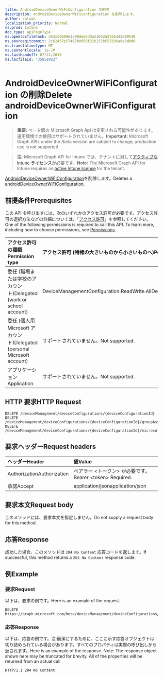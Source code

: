 ```yaml
---
title: AndroidDeviceOwnerWiFiConfiguration の削除
description: AndroidDeviceOwnerWiFiConfiguration を削除します。
author: rolyon
localization_priority: Normal
ms.prod: Intune
doc_type: apiPageType
ms.openlocfilehash: d82cd9b99e1a99dee5d3a21602a976bd42309540
ms.sourcegitcommit: 2c62457e57467b8d50f21b255b553106a9a5d8d6
ms.translationtype: MT
ms.contentlocale: ja-JP
ms.lasthandoff: 07/31/2019
ms.locfileid: "35958082"
---
```

# <a name="delete-androiddeviceownerwificonfiguration"></a><span data-ttu-id="7ee12-103">AndroidDeviceOwnerWiFiConfiguration の削除</span><span class="sxs-lookup"><span data-stu-id="7ee12-103">Delete androidDeviceOwnerWiFiConfiguration</span></span>

> <span data-ttu-id="7ee12-104">**重要:** ベータ版の Microsoft Graph Api は変更される可能性があります。運用環境での使用はサポートされていません。</span><span class="sxs-lookup"><span data-stu-id="7ee12-104">**Important:** Microsoft Graph APIs under the /beta version are subject to change; production use is not supported.</span></span>

> <span data-ttu-id="7ee12-105">**注:** Microsoft Graph API for Intune では、テナントに対して[アクティブな intune ライセンス](https://go.microsoft.com/fwlink/?linkid=839381)が必要です。</span><span class="sxs-lookup"><span data-stu-id="7ee12-105">**Note:** The Microsoft Graph API for Intune requires an [active Intune license](https://go.microsoft.com/fwlink/?linkid=839381) for the tenant.</span></span>

<span data-ttu-id="7ee12-106">[AndroidDeviceOwnerWiFiConfiguration](../resources/intune-deviceconfig-androiddeviceownerwificonfiguration.md)を削除します。</span><span class="sxs-lookup"><span data-stu-id="7ee12-106">Deletes a [androidDeviceOwnerWiFiConfiguration](../resources/intune-deviceconfig-androiddeviceownerwificonfiguration.md).</span></span>

## <a name="prerequisites"></a><span data-ttu-id="7ee12-107">前提条件</span><span class="sxs-lookup"><span data-stu-id="7ee12-107">Prerequisites</span></span>
<span data-ttu-id="7ee12-p101">この API を呼び出すには、次のいずれかのアクセス許可が必要です。アクセス許可の選択方法などの詳細については、「[アクセス許可](/graph/permissions-reference)」を参照してください。</span><span class="sxs-lookup"><span data-stu-id="7ee12-p101">One of the following permissions is required to call this API. To learn more, including how to choose permissions, see [Permissions](/graph/permissions-reference).</span></span>

|<span data-ttu-id="7ee12-110">アクセス許可の種類</span><span class="sxs-lookup"><span data-stu-id="7ee12-110">Permission type</span></span>|<span data-ttu-id="7ee12-111">アクセス許可 (特権の大きいものから小さいものへ)</span><span class="sxs-lookup"><span data-stu-id="7ee12-111">Permissions (from most to least privileged)</span></span>|
|:---|:---|
|<span data-ttu-id="7ee12-112">委任 (職場または学校のアカウント)</span><span class="sxs-lookup"><span data-stu-id="7ee12-112">Delegated (work or school account)</span></span>|<span data-ttu-id="7ee12-113">DeviceManagementConfiguration.ReadWrite.All</span><span class="sxs-lookup"><span data-stu-id="7ee12-113">DeviceManagementConfiguration.ReadWrite.All</span></span>|
|<span data-ttu-id="7ee12-114">委任 (個人用 Microsoft アカウント)</span><span class="sxs-lookup"><span data-stu-id="7ee12-114">Delegated (personal Microsoft account)</span></span>|<span data-ttu-id="7ee12-115">サポートされていません。</span><span class="sxs-lookup"><span data-stu-id="7ee12-115">Not supported.</span></span>|
|<span data-ttu-id="7ee12-116">アプリケーション</span><span class="sxs-lookup"><span data-stu-id="7ee12-116">Application</span></span>|<span data-ttu-id="7ee12-117">サポートされていません。</span><span class="sxs-lookup"><span data-stu-id="7ee12-117">Not supported.</span></span>|

## <a name="http-request"></a><span data-ttu-id="7ee12-118">HTTP 要求</span><span class="sxs-lookup"><span data-stu-id="7ee12-118">HTTP Request</span></span>
<!-- {
  "blockType": "ignored"
}
-->
``` http
DELETE /deviceManagement/deviceConfigurations/{deviceConfigurationId}
DELETE /deviceManagement/deviceConfigurations/{deviceConfigurationId}/groupAssignments/{deviceConfigurationGroupAssignmentId}/deviceConfiguration
DELETE /deviceManagement/deviceConfigurations/{deviceConfigurationId}/microsoft.graph.windowsDomainJoinConfiguration/networkAccessConfigurations/{deviceConfigurationId}
```

## <a name="request-headers"></a><span data-ttu-id="7ee12-119">要求ヘッダー</span><span class="sxs-lookup"><span data-stu-id="7ee12-119">Request headers</span></span>
|<span data-ttu-id="7ee12-120">ヘッダー</span><span class="sxs-lookup"><span data-stu-id="7ee12-120">Header</span></span>|<span data-ttu-id="7ee12-121">値</span><span class="sxs-lookup"><span data-stu-id="7ee12-121">Value</span></span>|
|:---|:---|
|<span data-ttu-id="7ee12-122">Authorization</span><span class="sxs-lookup"><span data-stu-id="7ee12-122">Authorization</span></span>|<span data-ttu-id="7ee12-123">ベアラー &lt;トークン&gt; が必要です。</span><span class="sxs-lookup"><span data-stu-id="7ee12-123">Bearer &lt;token&gt; Required.</span></span>|
|<span data-ttu-id="7ee12-124">承諾</span><span class="sxs-lookup"><span data-stu-id="7ee12-124">Accept</span></span>|<span data-ttu-id="7ee12-125">application/json</span><span class="sxs-lookup"><span data-stu-id="7ee12-125">application/json</span></span>|

## <a name="request-body"></a><span data-ttu-id="7ee12-126">要求本文</span><span class="sxs-lookup"><span data-stu-id="7ee12-126">Request body</span></span>
<span data-ttu-id="7ee12-127">このメソッドには、要求本文を指定しません。</span><span class="sxs-lookup"><span data-stu-id="7ee12-127">Do not supply a request body for this method.</span></span>

## <a name="response"></a><span data-ttu-id="7ee12-128">応答</span><span class="sxs-lookup"><span data-stu-id="7ee12-128">Response</span></span>
<span data-ttu-id="7ee12-129">成功した場合、このメソッドは `204 No Content` 応答コードを返します。</span><span class="sxs-lookup"><span data-stu-id="7ee12-129">If successful, this method returns a `204 No Content` response code.</span></span>

## <a name="example"></a><span data-ttu-id="7ee12-130">例</span><span class="sxs-lookup"><span data-stu-id="7ee12-130">Example</span></span>

### <a name="request"></a><span data-ttu-id="7ee12-131">要求</span><span class="sxs-lookup"><span data-stu-id="7ee12-131">Request</span></span>
<span data-ttu-id="7ee12-132">以下は、要求の例です。</span><span class="sxs-lookup"><span data-stu-id="7ee12-132">Here is an example of the request.</span></span>
``` http
DELETE https://graph.microsoft.com/beta/deviceManagement/deviceConfigurations/{deviceConfigurationId}
```

### <a name="response"></a><span data-ttu-id="7ee12-133">応答</span><span class="sxs-lookup"><span data-stu-id="7ee12-133">Response</span></span>
<span data-ttu-id="7ee12-p102">以下は、応答の例です。注:簡潔にするために、ここに示す応答オブジェクトは切り詰められている場合があります。すべてのプロパティは実際の呼び出しから返されます。</span><span class="sxs-lookup"><span data-stu-id="7ee12-p102">Here is an example of the response. Note: The response object shown here may be truncated for brevity. All of the properties will be returned from an actual call.</span></span>
``` http
HTTP/1.1 204 No Content
```





